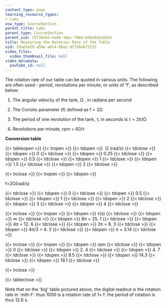 ```yaml
---
content_type: page
learning_resource_types:
- Labs
ocw_type: CourseSection
parent_title: Labs
parent_type: CourseSection
parent_uid: 15f39ab3-4a66-34ac-748a-b58a5de103e2
title: Measuring the Rotation Rate of the Table
uid: 19ae5a29-a59e-a614-88a2-9f158abf3722
video_files:
  video_thumbnail_file: null
video_metadata:
  youtube_id: null
---
```


The rotation rate of our table can be quoted in various units. The following are often used - period, revolutions per minute, or units of 'f', as described below:

1.  The angular velocity of the tank, Ω , in radians per second
    
2.  The Coriolis parameter (f) defined as f = 2Ω
    
3.  The period of one revolution of the tank, τ, in seconds is τ = 2π/Ω
    
4.  Revolutions per minute, rpm = 60/τ
    

**Conversion table**

{{< tableopen >}}
{{< tropen >}}
{{< tdopen >}}
 Ω (rad/s)
{{< tdclose >}}
{{< tdopen >}}
0
{{< tdclose >}}
{{< tdopen >}}
0.25
{{< tdclose >}}
{{< tdopen >}}
0.5
{{< tdclose >}}
{{< tdopen >}}
1
{{< tdclose >}}
{{< tdopen >}}
1.5
{{< tdclose >}}
{{< tdopen >}}
2
{{< tdclose >}}

{{< trclose >}}
{{< tropen >}}
{{< tdopen >}}


f=2Ω(rad/s)


{{< tdclose >}}
{{< tdopen >}}
0
{{< tdclose >}}
{{< tdopen >}}
0.5
{{< tdclose >}}
{{< tdopen >}}
1
{{< tdclose >}}
{{< tdopen >}}
2
{{< tdclose >}}
{{< tdopen >}}
3
{{< tdclose >}}
{{< tdopen >}}
4
{{< tdclose >}}

{{< trclose >}}
{{< tropen >}}
{{< tdopen >}}
τ(s)
{{< tdclose >}}
{{< tdopen >}}
∞
{{< tdclose >}}
{{< tdopen >}}
8π = 25. 1
{{< tdclose >}}
{{< tdopen >}}
4π = 12. 6
{{< tdclose >}}
{{< tdopen >}}
2π = 6. 3
{{< tdclose >}}
{{< tdopen >}}
4π/3 = 4. 2
{{< tdclose >}}
{{< tdopen >}}
π = 3.14
{{< tdclose >}}

{{< trclose >}}
{{< tropen >}}
{{< tdopen >}}
rpm
{{< tdclose >}}
{{< tdopen >}}
0
{{< tdclose >}}
{{< tdopen >}}
2\. 4
{{< tdclose >}}
{{< tdopen >}}
4\. 7
{{< tdclose >}}
{{< tdopen >}}
9.5
{{< tdclose >}}
{{< tdopen >}}
14.3
{{< tdclose >}}
{{< tdopen >}}
19.1
{{< tdclose >}}

{{< trclose >}}

{{< tableclose >}}

Note that on the 'big' table pictured above, the digital readout is the rotation rate in &grave;milli-f': thus 1000 is a rotation rate of 1× f: the period of rotation is thus 12.6 s.